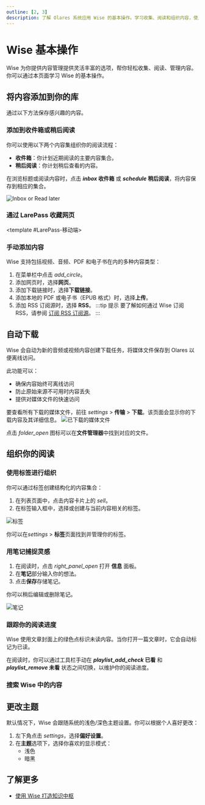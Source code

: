 ```yaml
---
outline: [2, 3]
description: 了解 Olares 系统应用 Wise 的基本操作。学习收集、阅读和组织内容，使用标签和笔记功能，追踪阅读进度，实现个性化阅读体验。
---
```

# Wise 基本操作

Wise 为你提供内容管理提供灵活丰富的选项，帮你轻松收集、阅读、管理内容。你可以通过本页面学习 Wise 的基本操作。

## 将内容添加到你的库
通过以下方法保存感兴趣的内容。

### 添加到收件箱或稍后阅读
你可以使用以下两个内容集组织你的阅读流程：

* **收件箱**：你计划近期阅读的主要内容集合。
* **稍后阅读**：你计划稍后查看的内容。

在浏览标题或阅读内容时，点击 **<i class="material-symbols-outlined">inbox</i> 收件箱** 或 **<i class="material-symbols-outlined">schedule</i> 稍后阅读**，将内容保存到相应的集合。

![Inbox or Read later](/images/manual/tasks/inbox-read-later.png)

### 通过 LarePass 收藏网页

<tabs>
<template #LarePass-浏览器扩展>

:::tip 提示
LarePass 扩展目前仅支持 Chrome 浏览器。请从 [LarePass 页面](https://www.olares.xyz/larepass)下载。
:::

1. 打开 LarePass 浏览器扩展，点击**收集**。
2. 在**页面**部分，点击 <i class="material-symbols-outlined">add_box</i> 将当前页面保存到你的 Wise 库。

保存后，你可以在 Wise 的**库** > **文章**页面找到该网页。
</template>

<template #LarePass-移动端>

<!--@include: ../tutorials/wise.reusables.md{15,32}-->
</template>
</tabs>


### 手动添加内容
Wise 支持包括视频、音频、PDF 和电子书在内的多种内容类型：

1. 在菜单栏中点击 <i class="material-symbols-outlined">add_circle</i>。
2. 添加网页时，选择**网页**。
3. 添加下载链接时，选择**下载链接**。
4. 添加本地的 PDF 或电子书（EPUB 格式）时，选择**上传**。
5. 添加 RSS 订阅源时，选择 **RSS**。
   :::tip 提示
   要了解如何通过 Wise 订阅 RSS，请参阅 [订阅 RSS 订阅源](./subscribe)。
   :::

## 自动下载
Wise 会自动为新的音频或视频内容创建下载任务，将媒体文件保存到 Olares 以便离线访问。

此功能可以：

* 确保内容始终可离线访问
* 防止原始来源不可用时内容丢失
* 提供对媒体文件的快速访问

要查看所有下载的媒体文件，前往 <i class="material-symbols-outlined">settings</i> > **传输** > **下载**。该页面会显示你的下载内容及其详细信息。
![已下载的媒体文件](/images/manual/tasks/downloaded-media-files.png#bordered)

点击 <i class="material-symbols-outlined">folder_open</i> 图标可以在**文件管理器**中找到对应的文件。

## 组织你的阅读

### 使用标签进行组织

你可以通过标签创建结构化的内容集合：

1. 在列表页面中，点击内容卡片上的 <i class="material-symbols-outlined" style="font-variation-settings: 'wght' 200;">sell</i>。
2. 在标签输入框中，选择或创建与当前内容相关的标签。

![标签](/images/manual/tasks/tags.png#bordered)

你可以在<i class="material-symbols-outlined">settings</i> > **标签**页面找到并管理你的标签。

### 用笔记捕捉灵感

1. 在阅读时，点击 <i class="material-symbols-outlined" style="font-variation-settings: 'wght' 200;">right_panel_open</i> 打开 **信息** 面板。
2. 在**笔记**部分输入你的想法。
3. 点击**保存**存储笔记。

你可以稍后编辑或删除笔记。

![笔记](/images/manual/tasks/notes.png#bordered)

### 跟踪你的阅读进度

Wise 使用文章封面上的绿色点标识未读内容。当你打开一篇文章时，它会自动标记为已读。

在阅读时，你可以通过工具栏手动在 **<i class="material-symbols-outlined">playlist_add_check</i> 已看** 和 **<i class="material-symbols-outlined">playlist_remove</i> 未看** 状态之间切换，以维护你的阅读进度。

### 搜索 Wise 中的内容
<!--@include: ../tutorials/wise.reusables.md{4,13}-->

## 更改主题
默认情况下，Wise 会跟随系统的浅色/深色主题设置。你可以根据个人喜好更改：

1. 左下角点击 <i class="material-symbols-outlined">settings</i>，选择**偏好设置**。
2. 在**主题**选项下，选择你喜欢的显示模式：
   - 浅色
   - 暗黑

## 了解更多
- [使用 Wise 打造知识中枢](../tutorials/organize-content.md)